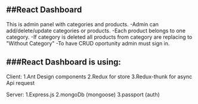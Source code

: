##React Dashboard
-
This is admin panel with categories and products.
-Admin can add/delete/update categories or products.
-Each product belongs to one category. 
-If category is deleted all products from category are replacing to "Without Category"
-To have CRUD oportunity admin must sign in.

###React Dashboard is using:
-
Client:
1.Ant Design components
2.Redux for store
3.Redux-thunk for async Api request

Server:
1.Express.js
2.mongoDb (mongoose)
3.passport (auth)




